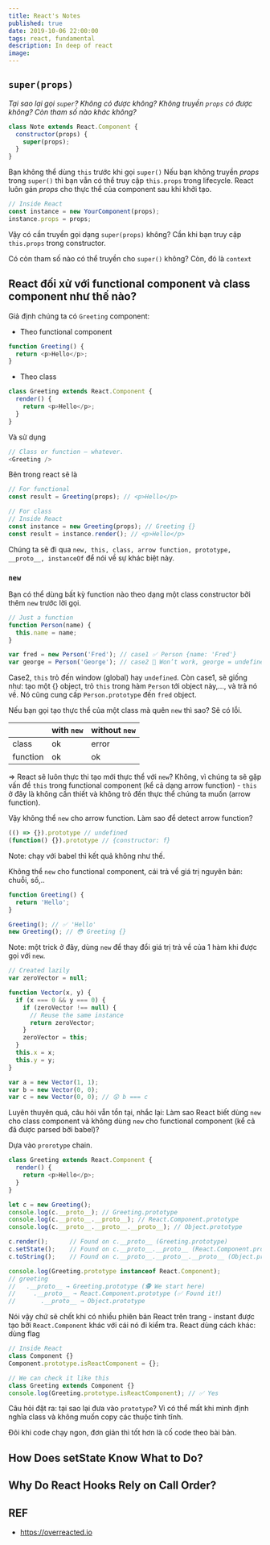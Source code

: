 ```yaml
---
title: React's Notes
published: true
date: 2019-10-06 22:00:00
tags: react, fundamental
description: In deep of react
image:
---
```


## ```super(props)```
*Tại sao lại gọi ```super```? Không có được không? Không truyền ```props``` có được không? Còn tham số nào khác không?*

```javascript
class Note extends React.Component {
  constructor(props) {
    super(props);
  }
}
```

Bạn không thể dùng ```this``` trước khi gọi ```super()```
Nếu bạn không truyền *props* trong ```super()``` thì bạn vẫn có thể truy cập ```this.props``` trong lifecycle. React luôn gán *props* cho thực thể của component sau khi khởi tạo.

```javascript
// Inside React
const instance = new YourComponent(props);
instance.props = props;
```

Vậy có cần truyền gọi dạng ```super(props)``` không? Cần khi bạn truy cập ```this.props``` trong constructor.

Có còn tham số nào có thể truyền cho ```super()``` không? Còn, đó là ```context```

## React đối xử với functional component và class component như thế nào?
Giả định chúng ta có ```Greeting``` component:
- Theo functional component
```javascript
function Greeting() {
  return <p>Hello</p>;
}
```
- Theo class
```javascript
class Greeting extends React.Component {
  render() {
    return <p>Hello</p>;
  }
}
```

Và sử dụng
```javascript
// Class or function — whatever.
<Greeting />
```

Bên trong react sẽ là
```javascript
// For functional
const result = Greeting(props); // <p>Hello</p>

// For class
// Inside React
const instance = new Greeting(props); // Greeting {}
const result = instance.render(); // <p>Hello</p>
```

Chúng ta sẽ đi qua ```new, this, class, arrow function, prototype, __proto__, instanceOf``` để nói về sự khác biệt này.

### ```new```
Bạn có thể dùng bất kỳ function nào theo dạng một class constructor bỡi thêm ```new``` trước lời gọi.
```javascript
// Just a function
function Person(name) {
  this.name = name;
}

var fred = new Person('Fred'); // case1 ✅ Person {name: 'Fred'}
var george = Person('George'); // case2 🔴 Won’t work, george = undefined
```

Case2, ```this``` trỏ đến window (global) hay ```undefined```. Còn case1, sẽ giống như: tạo một {} object, trỏ ```this``` trong hàm ```Person``` tới object này,..., và trả nó về. Nó cũng cung cấp ```Person.prototype``` đến ```fred``` object.

Nếu bạn gọi tạo thực thể của một class mà quên ```new``` thì sao? Sẽ có lỗi.

| | with ```new``` | without ```new``` |
| --- | --- | --- |
| class | ok | error |
| function | ok | ok |

=> React sẽ luôn thực thi tạo mới thực thể với ```new```? Không, vì chúng ta sẽ gặp vấn đề ```this``` trong functional component (kể cả dạng arrow function) - ```this``` ở đây là không cần thiết và không trỏ đến thực thể chúng ta muốn (arrow function).

Vậy không thể ```new``` cho arrow function. Làm sao để detect arrow function?

```javascript
(() => {}).prototype // undefined
(function() {}).prototype // {constructor: f}
```

Note: chạy với babel thì kết quả không như thế.

Không thể ```new``` cho functional component, cái trả về giá trị nguyên bản: chuỗi, số,..

```javascript
function Greeting() {
  return 'Hello';
}

Greeting(); // ✅ 'Hello'
new Greeting(); // 😳 Greeting {}
```

Note: một trick ở đây, dùng ```new``` để thay đổi giá trị trả về của 1 hàm khi được gọi với ```new```.

```javascript
// Created lazily
var zeroVector = null;

function Vector(x, y) {
  if (x === 0 && y === 0) {
    if (zeroVector !== null) {
      // Reuse the same instance
      return zeroVector;
    }
    zeroVector = this;
  }
  this.x = x;
  this.y = y;
}

var a = new Vector(1, 1);
var b = new Vector(0, 0);
var c = new Vector(0, 0); // 😲 b === c
```

Luyên thuyên quá, câu hỏi vẫn tồn tại, nhắc lại: Làm sao React biết dùng ```new``` cho class component và không dùng ```new``` cho functional component (kể cả đã được parsed bỡi babel)?

Dựa vào ```prorotype``` chain.

```javascript
class Greeting extends React.Component {
  render() {
    return <p>Hello</p>;
  }
}

let c = new Greeting();
console.log(c.__proto__); // Greeting.prototype
console.log(c.__proto__.__proto__); // React.Component.prototype
console.log(c.__proto__.__proto__.__proto__); // Object.prototype

c.render();      // Found on c.__proto__ (Greeting.prototype)
c.setState();    // Found on c.__proto__.__proto__ (React.Component.prototype)
c.toString();    // Found on c.__proto__.__proto__.__proto__ (Object.prototype)

console.log(Greeting.prototype instanceof React.Component);
// greeting
//   .__proto__ → Greeting.prototype (🕵️‍ We start here)
//     .__proto__ → React.Component.prototype (✅ Found it!)
//       .__proto__ → Object.prototype
```

Nói vậy chứ sẽ chết khi có nhiều phiên bản React trên trang - instant được tạo bỡi ```React.Component``` khác với cái nó đi kiểm tra. React dùng cách khác: dùng flag

```javascript
// Inside React
class Component {}
Component.prototype.isReactComponent = {};

// We can check it like this
class Greeting extends Component {}
console.log(Greeting.prototype.isReactComponent); // ✅ Yes
```

Câu hỏi đặt ra: tại sao lại đưa vào ```prototype```? Vì có thể mất khi mình định nghĩa class và không muốn copy các thuộc tính tĩnh.

Đôi khi code chạy ngon, đơn giản thì tốt hơn là cố code theo bài bản.

## How Does setState Know What to Do?

## Why Do React Hooks Rely on Call Order?

## REF

- https://overreacted.io
